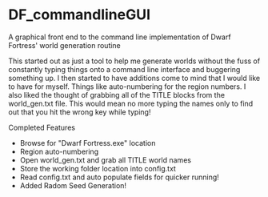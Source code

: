 # DF_commandlineGUI
A graphical front end to the command line implementation of Dwarf Fortress' world generation routine


This started out as just a tool to help me generate worlds without the fuss of constantly typing things onto a command line interface and buggering something up.  I then started to have additions come to mind that I would like to have for myself.  Things like auto-numbering for the region numbers.  I also liked the thought of grabbing all of the TITLE blocks from the world_gen.txt file.  This would mean no more typing the names only to find out that you hit the wrong key while typing!

Completed Features

* Browse for "Dwarf Fortress.exe"  location
* Region auto-numbering
* Open world_gen.txt and grab all TITLE world names
* Store the working folder location into config.txt
* Read config.txt and auto populate fields for quicker running!
* Added Radom Seed Generation!
